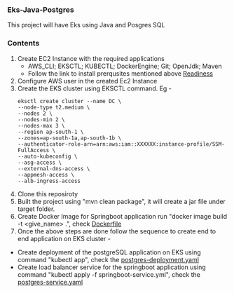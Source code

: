 ### Eks-Java-Postgres
This project will have Eks using Java and Posgres SQL

### Contents
1. Create EC2 Instance with the required applications
   - AWS_CLI; EKSCTL; KUBECTL; DockerEngine; Git; OpenJdk; Maven
   - Follow the link to install prerqusites mentioned above [Readiness](https://sunitabachhav2007.hashnode.dev/jenkins-cicd-with-amazon-eks)
1. Configure AWS user in the created Ec2 Instance
2. Create the EKS cluster using EKSCTL command. Eg -
   ```
   eksctl create cluster --name DC \
   --node-type t2.medium \
   --nodes 2 \
   --nodes-min 2 \
   --nodes-max 3 \
   --region ap-south-1 \
   --zones=ap-south-1a,ap-south-1b \
   --authenticator-role-arn=arn:aws:iam::XXXXXX:instance-profile/SSM-FullAccess \
   --auto-kubeconfig \
   --asg-access \
   --external-dns-access \
   --appmesh-access \
   --alb-ingress-access
   ```
1. Clone this reposiroty 
1. Built the project using "mvn clean package", it will create a jar file under target folder.
1. Create Docker Image for Springboot application run "docker image build -t <give_name> .", check [Dockerfile](https://github.com/anand40090/Eks-Java-Postgres/blob/master/Dockerfile)
1. Once the above steps are done follow the sequence to create end to end application on EKS cluster - 
- Create deployment of the postgreSQL application on EKS using command "kubectl app", check the [postgres-deployment.yaml](https://github.com/anand40090/Eks-Java-Postgres/blob/master/postgres-deployment.yaml)
- Create load balancer service for the springboot application using command "kubectl apply -f springboot-service.yml", check the [postgres-service.yaml
](https://github.com/anand40090/Eks-Java-Postgres/blob/master/postgres-service.yaml)
  

   
